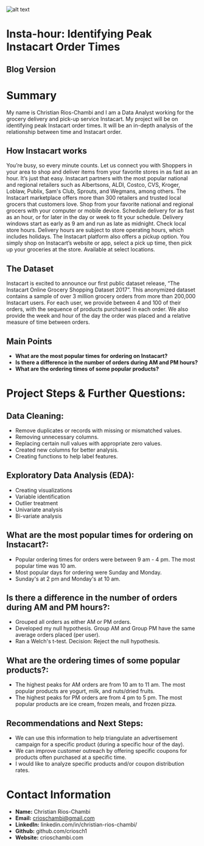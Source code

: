 ![alt text](https://d2guulkeunn7d8.cloudfront.net/assets/Instacart_Share_Banner_3-ac2a938e3883925100a5439a87191d6f.jpg)

# Insta-hour: Identifying Peak Instacart Order Times

## Blog Version


# Summary
My name is Christian Rios-Chambi and I am a Data Analyst working for the grocery delivery and pick-up service Instacart. My project will be on identifying peak Instacart order times. It will be an in-depth analysis of the relationship between time and Instacart order. 

## How Instacart works

You’re busy, so every minute counts. Let us connect you with Shoppers in your area to shop and deliver items from your favorite stores in as fast as an hour. It’s just that easy. Instacart partners with the most popular national and regional retailers such as Albertsons, ALDI, Costco, CVS, Kroger, Loblaw, Publix, Sam's Club, Sprouts, and Wegmans, among others. The Instacart marketplace offers more than 300 retailers and trusted local grocers that customers love. Shop from your favorite national and regional grocers with your computer or mobile device. Schedule delivery for as fast as an hour, or for later in the day or week to fit your schedule. Delivery windows start as early as 9 am and run as late as midnight. Check local store hours. Delivery hours are subject to store operating hours, which includes holidays. The Instacart platform also offers a pickup option. You simply shop on Instacart’s website or app, select a pick up time, then pick up your groceries at the store. Available at select locations.

## The Dataset 

Instacart is excited to announce our first public dataset release, “The Instacart Online Grocery Shopping Dataset 2017”. This anonymized dataset contains a sample of over 3 million grocery orders from more than 200,000 Instacart users.
For each user, we provide between 4 and 100 of their orders, with the sequence of products purchased in each order. We also provide the week and hour of the day the order was placed and a relative measure of time between orders.

## **Main Points**
- **What are the most popular times for ordering on Instacart?**
- **Is there a difference in the number of orders during AM and PM hours?**
- **What are the ordering times of some popular products?**


# Project Steps & Further Questions:

## Data Cleaning:

- Remove duplicates or records with missing or mismatched values.
- Removing unnecessary columns. 
- Replacing certain null values with appropriate zero values.
- Created new columns for better analysis.
- Creating functions to help label features.

## Exploratory Data Analysis (EDA):

- Creating visualizations
- Variable identification
- Outlier treatment
- Univariate analysis
- Bi-variate analysis

## What are the most popular times for ordering on Instacart?:
- Popular ordering times for orders were between 9 am - 4 pm. The most popular time was 10 am.
- Most popular days for ordering were Sunday and Monday.
- Sunday's at 2 pm and Monday's at 10 am. 

## Is there a difference in the number of orders during AM and PM hours?:
- Grouped all orders as either AM or PM orders.
- Developed my null hypothesis. Group AM and Group PM have the same average orders placed (per user).
- Ran a Welch's t-test. Decision: Reject the null hypothesis.

## What are the ordering times of some popular products?:
- The highest peaks for AM orders are from 10 am to 11 am. The most popular products are yogurt, milk, and nuts/dried fruits.
- The highest peaks for PM orders are from 4 pm to 5 pm. The most popular products are ice cream, frozen meals, and frozen pizza. 


## Recommendations and Next Steps:
- We can use this information to help triangulate an advertisement campaign for a specific product (during a specific hour of the day).
- We can improve customer outreach by offering specific coupons for products often purchased at a specific time.
- I would like to analyze specific products and/or coupon distribution rates.


# Contact Information 
- **Name:** Christian Rios-Chambi
- **Email:** crioschambi@gmail.com
- **LinkedIn:** linkedin.com/in/christian-rios-chambi/
- **Github:** github.com/criosch1
- **Website:** crioschambi.com
